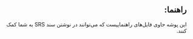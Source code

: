 <div dir="rtl">

## راهنما:

این پوشه حاوی فایل‌های راهنماییست که می‌توانند در نوشتن سند SRS به شما کمک کنند.
